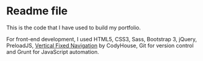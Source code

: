 # Readme file

This is the code that I have used to build my portfolio.

For front-end development, I used HTML5, CSS3, Sass, Bootstrap 3, jQuery, PreloadJS, [Vertical Fixed Navigation](http://codyhouse.co/gem/vertical-fixed-navigation/) by CodyHouse, Git for version control and Grunt for JavaScript automation. 
